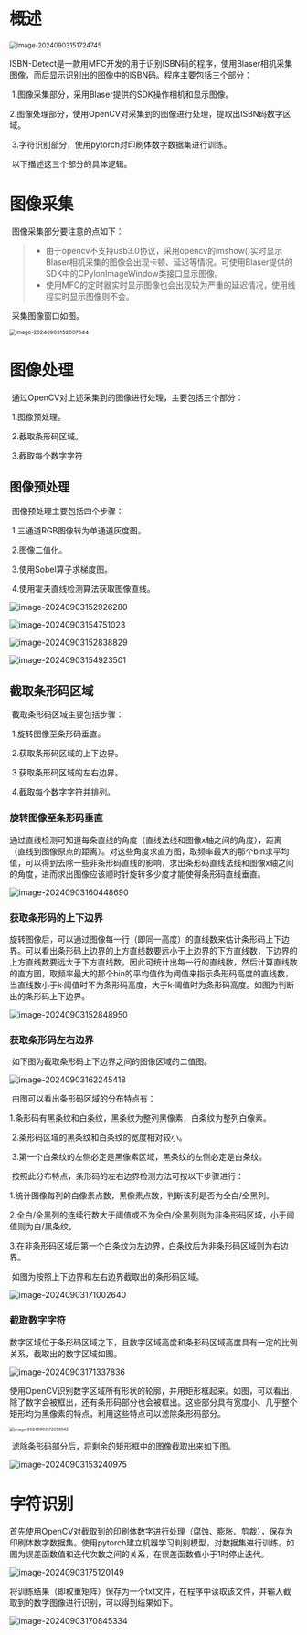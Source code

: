 # 概述

​	<img src="https://raw.githubusercontent.com/HL-Li1999/CloudPic/master/img/image-20240903151724745.png" alt="image-20240903151724745" style="zoom: 80%;" />

​	ISBN-Detect是一款用MFC开发的用于识别ISBN码的程序，使用Blaser相机采集图像，而后显示识别出的图像中的ISBN码。程序主要包括三个部分：

​	1.图像采集部分，采用Blaser提供的SDK操作相机和显示图像。

​	2.图像处理部分，使用OpenCV对采集到的图像进行处理，提取出ISBN码数字区域。

​	3.字符识别部分，使用pytorch对印刷体数字数据集进行训练。

​	以下描述这三个部分的具体逻辑。

# 图像采集

​	图像采集部分要注意的点如下：

>- 由于opencv不支持usb3.0协议，采用opencv的imshow()实时显示Blaser相机采集的图像会出现卡顿、延迟等情况。可使用Blaser提供的SDK中的CPylonImageWindow类接口显示图像。
>- 使用MFC的定时器实时显示图像也会出现较为严重的延迟情况，使用线程实时显示图像则不会。

​	采集图像窗口如图。

<img src="https://raw.githubusercontent.com/HL-Li1999/CloudPic/master/img/image-20240903154751023.png" alt="image-20240903152007644" style="zoom:67%;" />

# 图像处理

​	通过OpenCV对上述采集到的图像进行处理，主要包括三个部分：

​	1.图像预处理。

​	2.截取条形码区域。

​	3.截取每个数字字符

## 图像预处理

​	图像预处理主要包括四个步骤：

​	1.三通道RGB图像转为单通道灰度图。

​	2.图像二值化。

​	3.使用Sobel算子求梯度图。

​	4.使用霍夫直线检测算法获取图像直线。

![image-20240903152926280](https://raw.githubusercontent.com/HL-Li1999/CloudPic/master/img/image-20240903152926280.png)

![image-20240903154751023](https://raw.githubusercontent.com/HL-Li1999/CloudPic/master/img/image-20240903154923501.png)

![image-20240903152838829](https://raw.githubusercontent.com/HL-Li1999/CloudPic/master/img/image-20240903152838829.png)

![image-20240903154923501](https://raw.githubusercontent.com/HL-Li1999/CloudPic/master/img/image-20240903152848950.png)

## 截取条形码区域

​	截取条形码区域主要包括步骤：

​	1.旋转图像至条形码垂直。

​	2.获取条形码区域的上下边界。

​	3.获取条形码区域的左右边界。

​	4.截取每个数字字符并排列。

### 旋转图像至条形码垂直

​	通过直线检测可知道每条直线的角度（直线法线和图像x轴之间的角度），距离（直线到图像原点的距离）。对这些角度求直方图，取频率最大的那个bin求平均值，可以得到去除一些非条形码直线的影响，求出条形码直线法线和图像x轴之间的角度，进而求出图像应该顺时针旋转多少度才能使得条形码直线垂直。

![image-20240903160448690](https://raw.githubusercontent.com/HL-Li1999/CloudPic/master/img/image-20240903162245418.png)

### 获取条形码的上下边界

​	旋转图像后，可以通过图像每一行（即同一高度）的直线数来估计条形码上下边界。可以看出条形码上边界的上方直线数要远小于上边界的下方直线数，下边界的上方直线数要远大于下方直线数。因此可统计出每一行的直线数，然后计算直线数的直方图，取频率最大的那个bin的平均值作为阈值来指示条形码高度的直线数，当直线数小于k·阈值时不为条形码高度，大于k·阈值时为条形码高度。如图为判断出的条形码上下边界。

![image-20240903152848950](https://raw.githubusercontent.com/HL-Li1999/CloudPic/master/img/image-20240903171002640.png)

### 获取条形码左右边界

​	如下图为截取条形码上下边界之间的图像区域的二值图。

![image-20240903162245418](https://raw.githubusercontent.com/HL-Li1999/CloudPic/master/img/image-20240903160448690.png)

​	由图可以看出条形码区域的分布特点有：

​	1.条形码有黑条纹和白条纹，黑条纹为整列黑像素，白条纹为整列白像素。

​	2.条形码区域的黑条纹和白条纹的宽度相对较小。

​	3.第一个白条纹的左侧必定是黑像素区域，黑条纹的左侧必定是白条纹。

​	按照此分布特点，条形码的左右边界检测方法可按以下步骤进行：

​	1.统计图像每列的白像素点数，黑像素点数，判断该列是否为全白/全黑列。

​	2.全白/全黑列的连续行数大于阈值或不为全白/全黑列则为非条形码区域，小于阈值则为白/黑条纹。

​	3.在非条形码区域后第一个白条纹为左边界，白条纹后为非条形码区域则为右边界。

​	如图为按照上下边界和左右边界截取出的条形码区域。

![image-20240903171002640](https://raw.githubusercontent.com/HL-Li1999/CloudPic/master/img/image-20240903171337836.png)

### 截取数字字符

​	数字区域位于条形码区域之下，且数字区域高度和条形码区域高度具有一定的比例关系，截取出的数字区域如图。

![image-20240903171337836](https://raw.githubusercontent.com/HL-Li1999/CloudPic/master/img/image-20240903153240975.png)

​	使用OpenCV识别数字区域所有形状的轮廓，并用矩形框起来。如图，可以看出，除了数字会被框出，还有条形码部分也会被框出。这些部分具有宽度小、几乎整个矩形均为黑像素的特点，利用这些特点可以滤除条形码部分。

<img src="https://raw.githubusercontent.com/HL-Li1999/CloudPic/master/img/image-20240903175120149.png" alt="image-20240903172058542" style="zoom:50%;" />

​	滤除条形码部分后，将剩余的矩形框中的图像截取出来如下图。

![image-20240903153240975](https://raw.githubusercontent.com/HL-Li1999/CloudPic/master/img/image-20240903170845334.png)

# 字符识别

​	首先使用OpenCV对截取到的印刷体数字进行处理（腐蚀、膨胀、剪裁），保存为印刷体数字数据集。使用pytorch建立机器学习判别模型，对数据集进行训练。如图为误差函数值和迭代次数之间的关系，在误差函数值小于1时停止迭代。

![image-20240903175120149](https://raw.githubusercontent.com/HL-Li1999/CloudPic/master/img/image-20240903172058542.png)

​	将训练结果（即权重矩阵）保存为一个txt文件，在程序中读取该文件，并输入截取到的数字图像进行识别，可以得到结果如下。

![image-20240903170845334](https://raw.githubusercontent.com/HL-Li1999/CloudPic/master/img/image-20240903152007644.png)